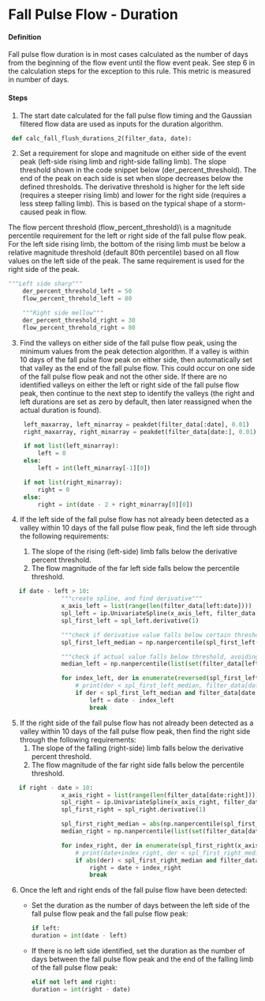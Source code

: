 # Fall Pulse Flow - Duration

#### Definition

Fall pulse flow duration is in most cases calculated as the number of days from the beginning of the flow event until the flow event peak. See step 6 in the calculation steps for the exception to this rule. This metric is measured in number of days.

#### Steps

1. The start date calculated for the fall pulse flow timing and the Gaussian filtered flow data are used as inputs for the duration algorithm.
  ```py
   def calc_fall_flush_durations_2(filter_data, date):
   ```
2. Set a requirement for slope and magnitude on either side of the event peak \(left-side rising limb and right-side falling limb\). The slope  threshold shown in the code snippet below \(der_percent_threshold\)\. The end of the peak on each side is set when slope decreases below the defined thresholds. The derivative threshold is higher for the left side \(requires a steeper rising limb\) and lower for the right side \(requires a less steep falling limb\). This is based on the typical shape of a storm-caused peak in flow.

  The flow percent threshold \(flow_percent_threshold\)\ is a magnitude percentile requirement for the left or right side of the fall pulse flow peak. For the left side rising limb, the bottom of the rising limb must be below a relative magnitude threshold \(default 80th percentile\) based on all flow values on the left side of the peak. The same requirement is used for the right side of the peak.

  ```py
  """Left side sharp"""
      der_percent_threshold_left = 50
      flow_percent_threhold_left = 80

      """Right side mellow"""
      der_percent_threshold_right = 30
      flow_percent_threhold_right = 80
  ```

3. Find the valleys on either side of the fall pulse flow peak, using the minimum values from the peak detection algorithm. If a valley is within 10 days of the fall pulse flow peak on either side, then automatically set that valley as the end of the fall pulse flow. This could occur on one side of the fall pulse flow peak and not the other side. If there are no identified valleys on either the left or right side of the fall pulse flow peak, then continue to the next step to identify the valleys \(the right and left durations are set as zero by default, then later reassigned when the actual duration is found\).

   ```py
    left_maxarray, left_minarray = peakdet(filter_data[:date], 0.01)
    right_maxarray, right_minarray = peakdet(filter_data[date:], 0.01)

    if not list(left_minarray):
        left = 0
    else:
        left = int(left_minarray[-1][0])

    if not list(right_minarray):
        right = 0
    else:
        right = int(date - 2 + right_minarray[0][0])
   ```

4. If the left side of the fall pulse flow has not already been detected as a valley within 10 days of the fall pulse flow peak, find the left side through the following requirements:  
   1. The slope of the rising \(left-side\) limb falls below the derivative percent threshold.  
   2. The flow magnitude of the far left side falls below the percentile threshold.

  ```py
     if date - left > 10:
                 """create spline, and find derivative"""
                 x_axis_left = list(range(len(filter_data[left:date])))
                 spl_left = ip.UnivariateSpline(x_axis_left, filter_data[left:date], k=3, s=3)
                 spl_first_left = spl_left.derivative(1)

                 """check if derivative value falls below certain threshold"""
                 spl_first_left_median = np.nanpercentile(spl_first_left(x_axis_left), der_percent_threshold_left)

                 """check if actual value falls below threshold, avoiding the rounded peak"""
                 median_left = np.nanpercentile(list(set(filter_data[left:date])), flow_percent_threshold_left)

                 for index_left, der in enumerate(reversed(spl_first_left(x_axis_left))):
                     # print(der < spl_first_left_median, filter_data[date - index_left] < median_left)
                     if der < spl_first_left_median and filter_data[date - index_left] < median_left:
                         left = date - index_left
                         break
  ```
5. If the right side of the fall pulse flow has not already been detected as a valley within 10 days of the fall pulse flow peak, then find the right side through the following requirements:  
   1. The slope of the falling \(right-side\) limb falls below the derivative percent threshold.
   2. The flow magnitude of the far right side falls below the percentile threshold.

  ```py
     if right - date > 10:
                 x_axis_right = list(range(len(filter_data[date:right])))
                 spl_right = ip.UnivariateSpline(x_axis_right, filter_data[date:right], k=3, s=3)
                 spl_first_right = spl_right.derivative(1)

                 spl_first_right_median = abs(np.nanpercentile(spl_first_right(x_axis_right), der_percent_threshold_right))
                 median_right = np.nanpercentile(list(set(filter_data[date:right])), flow_percent_threshold_right)

                 for index_right, der in enumerate(spl_first_right(x_axis_right)):
                     # print(date+index_right, der < spl_first_right_median, filter_data[date + index_right] < median_right)
                     if abs(der) < spl_first_right_median and filter_data[date + index_right] < median_right:
                         right = date + index_right
                         break
  ```
6. Once the left and right ends of the fall pulse flow have been detected:
   * Set the duration as the number of days between the left side of the fall pulse flow peak and the fall pulse flow peak:

     ```py
     if left:
     duration = int(date - left)
     ```

   * If there is no left side identified, set the duration as the number of days between the fall pulse flow peak and the end of the falling limb of the fall pulse flow peak:
     ```py
     elif not left and right:
     duration = int(right - date)
     ```
